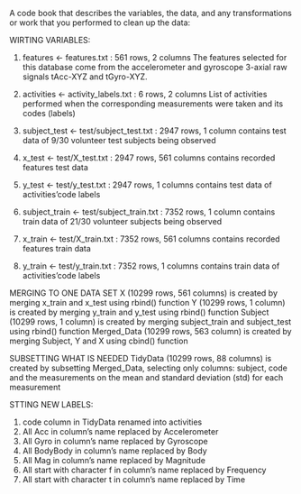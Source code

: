 A code book that describes the variables, the data, and any transformations or work that you performed to clean up the data:

WIRTING VARIABLES:

1.  features <- features.txt : 561 rows, 2 columns
The features selected for this database come from the accelerometer and gyroscope 3-axial raw signals tAcc-XYZ and tGyro-XYZ.

2.  activities <- activity_labels.txt : 6 rows, 2 columns
List of activities performed when the corresponding measurements were taken and its codes (labels)


3.  subject_test <- test/subject_test.txt : 2947 rows, 1 column
contains test data of 9/30 volunteer test subjects being observed


4. x_test <- test/X_test.txt : 2947 rows, 561 columns
contains recorded features test data


5. y_test <- test/y_test.txt : 2947 rows, 1 columns
contains test data of activities’code labels


6. subject_train <- test/subject_train.txt : 7352 rows, 1 column
contains train data of 21/30 volunteer subjects being observed


7. x_train <- test/X_train.txt : 7352 rows, 561 columns
contains recorded features train data


8. y_train <- test/y_train.txt : 7352 rows, 1 columns
contains train data of activities’code labels


MERGING TO ONE DATA SET
X (10299 rows, 561 columns) is created by merging x_train and x_test using rbind() function
Y (10299 rows, 1 column) is created by merging y_train and y_test using rbind() function
Subject (10299 rows, 1 column) is created by merging subject_train and subject_test using rbind() function
Merged_Data (10299 rows, 563 column) is created by merging Subject, Y and X using cbind() function

SUBSETTING WHAT IS NEEDED
TidyData (10299 rows, 88 columns) is created by subsetting Merged_Data, selecting only columns: subject, code and the measurements on the mean and standard deviation (std) for each measurement

STTING NEW LABELS:
1. code column in TidyData renamed into activities
2. All Acc in column’s name replaced by Accelerometer
3. All Gyro in column’s name replaced by Gyroscope
4. All BodyBody in column’s name replaced by Body
5. All Mag in column’s name replaced by Magnitude
6. All start with character f in column’s name replaced by Frequency
7. All start with character t in column’s name replaced by Time
